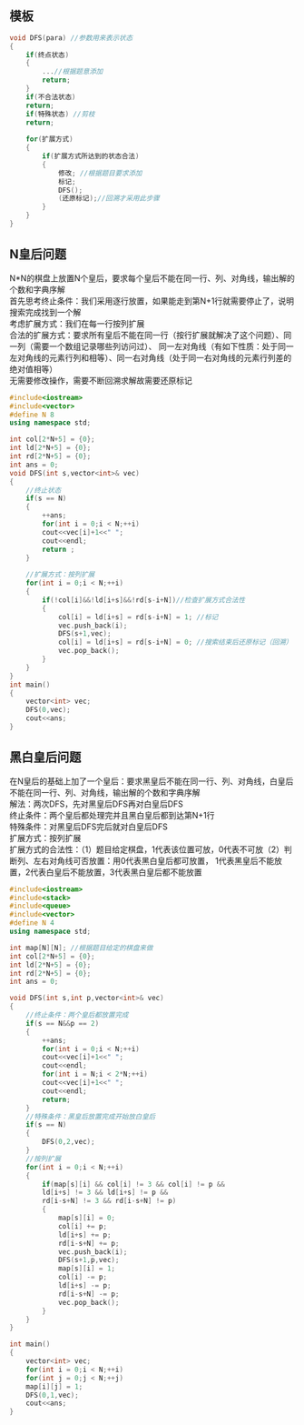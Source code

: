 ## 模板
```cpp
void DFS(para) //参数用来表示状态
{
	if(终点状态)
	{
		...//根据题意添加
		return; 
	}
	if(不合法状态)
	return;
	if(特殊状态) //剪枝 
	return; 
	
	for(扩展方式)
	{
		if(扩展方式所达到的状态合法)
		{
			修改; //根据题目要求添加 
			标记;
			DFS();
			(还原标记);//回溯才采用此步骤 
		}
	}
}
```
## N皇后问题
N\*N的棋盘上放置N个皇后，要求每个皇后不能在同一行、列、对角线，输出解的个数和字典序解   
首先思考终止条件：我们采用逐行放置，如果能走到第N+1行就需要停止了，说明搜索完成找到一个解  
考虑扩展方式：我们在每一行按列扩展  
合法的扩展方式：要求所有皇后不能在同一行（按行扩展就解决了这个问题）、同一列（需要一个数组记录哪些列访问过）、
同一左对角线（有如下性质：处于同一左对角线的元素行列和相等）、同一右对角线（处于同一右对角线的元素行列差的绝对值相等）  
无需要修改操作，需要不断回溯求解故需要还原标记  
```cpp
#include<iostream>
#include<vector>
#define N 8
using namespace std;

int col[2*N+5] = {0};
int ld[2*N+5] = {0};
int rd[2*N+5] = {0};
int ans = 0;
void DFS(int s,vector<int>& vec)
{
	//终止状态
	if(s == N)
	{
		++ans;
		for(int i = 0;i < N;++i)
		cout<<vec[i]+1<<" ";
		cout<<endl;
		return ;
	}
	
	//扩展方式：按列扩展 
	for(int i = 0;i < N;++i)
	{
		if(!col[i]&&!ld[i+s]&&!rd[s-i+N])//检查扩展方式合法性 
		{
			col[i] = ld[i+s] = rd[s-i+N] = 1; //标记
			vec.push_back(i);
			DFS(s+1,vec);   
			col[i] = ld[i+s] = rd[s-i+N] = 0; //搜索结束后还原标记（回溯）
			vec.pop_back(); 
		}
	}
}
int main()
{
	vector<int> vec;
	DFS(0,vec);
	cout<<ans;
}
```
## 黑白皇后问题
在N皇后的基础上加了一个皇后：要求黑皇后不能在同一行、列、对角线，白皇后不能在同一行、列、对角线，输出解的个数和字典序解  
解法：两次DFS，先对黑皇后DFS再对白皇后DFS  
终止条件：两个皇后都处理完并且黑白皇后都到达第N+1行  
特殊条件：对黑皇后DFS完后就对白皇后DFS  
扩展方式：按列扩展  
扩展方式的合法性：（1）题目给定棋盘，1代表该位置可放，0代表不可放（2）判断列、左右对角线可否放置：用0代表黑白皇后都可放置，
1代表黑皇后不能放置，2代表白皇后不能放置，3代表黑白皇后都不能放置  
```cpp
#include<iostream>
#include<stack>
#include<queue>
#include<vector>
#define N 4
using namespace std;

int map[N][N]; //根据题目给定的棋盘来做 
int col[2*N+5] = {0};
int ld[2*N+5] = {0};
int rd[2*N+5] = {0};
int ans = 0;

void DFS(int s,int p,vector<int>& vec)
{
	//终止条件：两个皇后都放置完成 
	if(s == N&&p == 2)
	{
		++ans;
		for(int i = 0;i < N;++i)
		cout<<vec[i]+1<<" ";
		cout<<endl;
		for(int i = N;i < 2*N;++i)
		cout<<vec[i]+1<<" ";
		cout<<endl;
		return;
	}
	//特殊条件：黑皇后放置完成开始放白皇后 
	if(s == N)
	{
		DFS(0,2,vec);
	}
	//按列扩展
	for(int i = 0;i < N;++i)
	{
		if(map[s][i] && col[i] != 3 && col[i] != p &&
		ld[i+s] != 3 && ld[i+s] != p &&
		rd[i-s+N] != 3 && rd[i-s+N] != p)
		{
			map[s][i] = 0;
			col[i] += p;
			ld[i+s] += p;
			rd[i-s+N] += p;
			vec.push_back(i);
			DFS(s+1,p,vec);
			map[s][i] = 1;
			col[i] -= p;
			ld[i+s] -= p;
			rd[i-s+N] -= p;
			vec.pop_back();		
		}
	} 
}

int main()
{
	vector<int> vec; 
	for(int i = 0;i < N;++i)
	for(int j = 0;j < N;++j)
	map[i][j] = 1;
	DFS(0,1,vec);
	cout<<ans;
}
```



